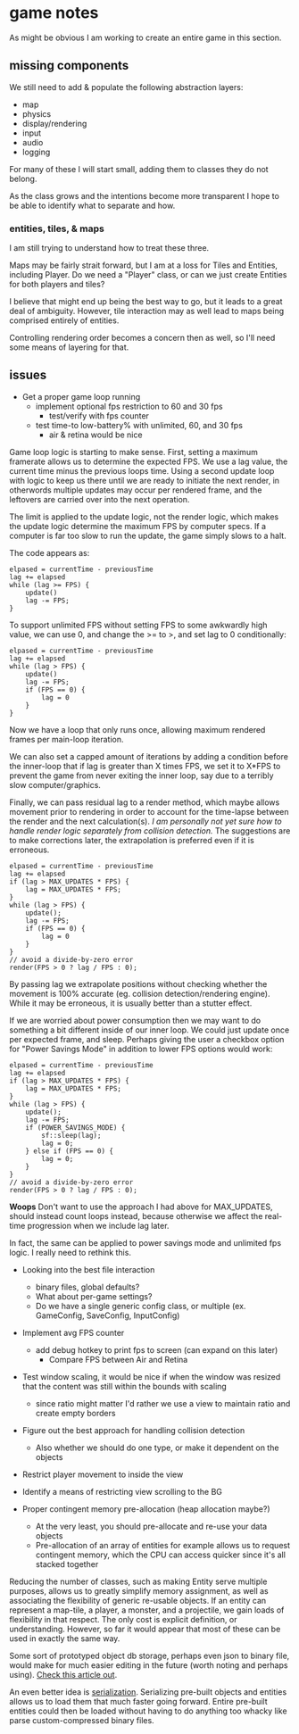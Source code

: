 
# game notes

As might be obvious I am working to create an entire game in this section.


## missing components

We still need to add & populate the following abstraction layers:

- map
- physics
- display/rendering
- input
- audio
- logging

For many of these I will start small, adding them to classes they do not belong.

As the class grows and the intentions become more transparent I hope to be able to identify what to separate and how.


### entities, tiles, & maps

I am still trying to understand how to treat these three.

Maps may be fairly strait forward, but I am at a loss for Tiles and Entities, including Player.  Do we need a "Player" class, or can we just create Entities for both players and tiles?

I believe that might end up being the best way to go, but it leads to a great deal of ambiguity.  However, tile interaction may as well lead to maps being comprised entirely of entities.

Controlling rendering order becomes a concern then as well, so I'll need some means of layering for that.


## issues

- Get a proper game loop running
    - implement optional fps restriction to 60 and 30 fps
        - test/verify with fps counter
    - test time-to low-battery% with unlimited, 60, and 30 fps
        - air & retina would be nice

Game loop logic is starting to make sense.  First, setting a maximum framerate allows us to determine the expected FPS.  We use a lag value, the current time minus the previous loops time.  Using a second update loop with logic to keep us there until we are ready to initiate the next render, in otherwords multiple updates may occur per rendered frame, and the leftovers are carried over into the next operation.

The limit is applied to the update logic, not the render logic, which makes the update logic determine the maximum FPS by computer specs.  If a computer is far too slow to run the update, the game simply slows to a halt.

The code appears as:

    elpased = currentTime - previousTime
    lag += elapsed
    while (lag >= FPS) {
        update()
        lag -= FPS;
    }

To support unlimited FPS without setting FPS to some awkwardly high value, we can use 0, and change the >= to >, and set lag to 0 conditionally:

    elpased = currentTime - previousTime
    lag += elapsed
    while (lag > FPS) {
        update()
        lag -= FPS;
        if (FPS == 0) {
            lag = 0
        }
    }

Now we have a loop that only runs once, allowing maximum rendered frames per main-loop iteration.

We can also set a capped amount of iterations by adding a condition before the inner-loop that if lag is greater than X times FPS, we set it to X*FPS to prevent the game from never exiting the inner loop, say due to a terribly slow computer/graphics.

Finally, we can pass residual lag to a render method, which maybe allows movement prior to rendering in order to account for the time-lapse between the render and the next calculation(s).  _I am personally not yet sure how to handle render logic separately from collision detection._  The suggestions are to make corrections later, the extrapolation is preferred even if it is erroneous.

    elpased = currentTime - previousTime
    lag += elapsed
    if (lag > MAX_UPDATES * FPS) {
        lag = MAX_UPDATES * FPS;
    }
    while (lag > FPS) {
        update();
        lag -= FPS;
        if (FPS == 0) {
            lag = 0
        }
    }
    // avoid a divide-by-zero error
    render(FPS > 0 ? lag / FPS : 0);

By passing lag we extrapolate positions without checking whether the movement is 100% accurate (eg. collision detection/rendering engine).  While it may be erroneous, it is usually better than a stutter effect.

If we are worried about power consumption then we may want to do something a bit different inside of our inner loop.  We could just update once per expected frame, and sleep.  Perhaps giving the user a checkbox option for "Power Savings Mode" in addition to lower FPS options would work:

    elpased = currentTime - previousTime
    lag += elapsed
    if (lag > MAX_UPDATES * FPS) {
        lag = MAX_UPDATES * FPS;
    }
    while (lag > FPS) {
        update();
        lag -= FPS;
        if (POWER_SAVINGS_MODE) {
            sf::sleep(lag);
            lag = 0;
        } else if (FPS == 0) {
            lag = 0;
        }
    }
    // avoid a divide-by-zero error
    render(FPS > 0 ? lag / FPS : 0);

**Woops** Don't want to use the approach I had above for MAX_UPDATES, should instead count loops instead, because otherwise we affect the real-time progression when we include lag later.

In fact, the same can be applied to power savings mode and unlimited fps logic.  I really need to rethink this.


- Looking into the best file interaction
    - binary files, global defaults?
    - What about per-game settings?
    - Do we have a single generic config class, or multiple (ex. GameConfig, SaveConfig, InputConfig)

- Implement avg FPS counter
    - add debug hotkey to print fps to screen (can expand on this later)
        - Compare FPS between Air and Retina

- Test window scaling, it would be nice if when the window was resized that the content was still within the bounds with scaling
    - since ratio might matter I'd rather we use a view to maintain ratio and create empty borders

- Figure out the best approach for handling collision detection
    - Also whether we should do one type, or make it dependent on the objects

- Restrict player movement to inside the view

- Identify a means of restricting view scrolling to the BG

- Proper contingent memory pre-allocation (heap allocation maybe?)
    - At the very least, you should pre-allocate and re-use your data objects
    - Pre-allocation of an array of entities for example allows us to request contingent memory, which the CPU can access quicker since it's all stacked together

Reducing the number of classes, such as making Entity serve multiple purposes, allows us to greatly simplify memory assignment, as well as associating the flexibility of generic re-usable objects.  If an entity can represent a map-tile, a player, a monster, and a projectile, we gain loads of flexibility in that respect.  The only cost is explicit definition, or understanding.  However, so far it would appear that most of these can be used in exactly the same way.

Some sort of prototyped object db storage, perhaps even json to binary file, would make for much easier editing in the future (worth noting and perhaps using).  [Check this article out](http://gamedevelopment.tutsplus.com/tutorials/create-custom-binary-file-formats-for-your-games-data--gamedev-206).

An even better idea is [serialization](http://stackoverflow.com/questions/23580513/how-to-create-read-and-write-to-a-custom-binary-file-format-package-images-a).  Serializing pre-built objects and entities allows us to load them that much faster going forward.  Entire pre-built entities could then be loaded without having to do anything too whacky like parse custom-compressed binary files.

